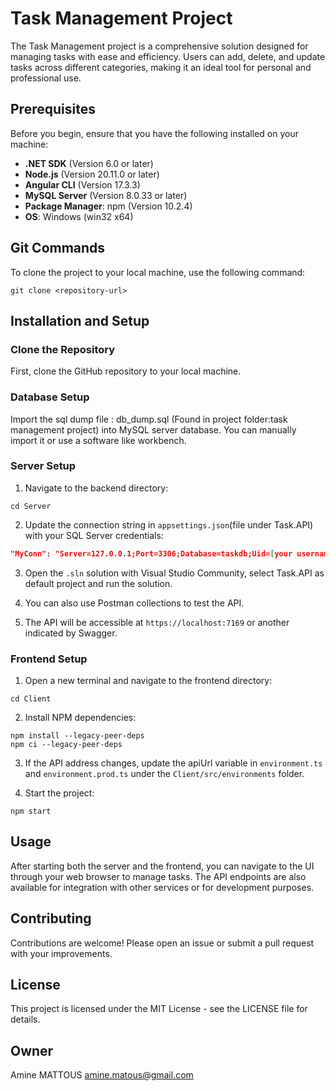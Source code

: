 
# Task Management Project

The Task Management project is a comprehensive solution designed for managing tasks with ease and efficiency. Users can add, delete, and update tasks across different categories, making it an ideal tool for personal and professional use.

## Prerequisites

Before you begin, ensure that you have the following installed on your machine:

- **.NET SDK** (Version 6.0 or later)
- **Node.js** (Version 20.11.0 or later)
- **Angular CLI** (Version 17.3.3)
- **MySQL Server** (Version 8.0.33 or later)
- **Package Manager**: npm (Version 10.2.4)
- **OS**: Windows (win32 x64)

## Git Commands

To clone the project to your local machine, use the following command:

```
git clone <repository-url>
```

## Installation and Setup

### Clone the Repository

First, clone the GitHub repository to your local machine.

### Database  Setup

Import the sql dump file : db_dump.sql (Found in project folder:task management project) into MySQL server database.
You can manually import it or use a software like workbench.

### Server Setup

1. Navigate to the backend directory:

```
cd Server
```

2. Update the connection string in `appsettings.json`(file under Task.API) with your SQL Server credentials:

```json
"MyConn": "Server=127.0.0.1;Port=3306;Database=taskdb;Uid=[your username];Pwd=[your password];"
```

3. Open the `.sln` solution with Visual Studio Community, select Task.API as default project and run the solution.

4. You can also use Postman collections to test the API.

5. The API will be accessible at `https://localhost:7169` or another indicated by Swagger.

### Frontend Setup

1. Open a new terminal and navigate to the frontend directory:

```
cd Client
```

2. Install NPM dependencies:

```
npm install --legacy-peer-deps
npm ci --legacy-peer-deps
```

3. If the API address changes, update the apiUrl variable in `environment.ts` and `environment.prod.ts` under the `Client/src/environments` folder.

4. Start the project:

```
npm start
```

## Usage

After starting both the server and the frontend, you can navigate to the UI through your web browser to manage tasks. The API endpoints are also available for integration with other services or for development purposes.

## Contributing

Contributions are welcome! Please open an issue or submit a pull request with your improvements.

## License

This project is licensed under the MIT License - see the LICENSE file for details.

## Owner
Amine MATTOUS  <amine.matous@gmail.com> 
